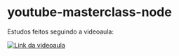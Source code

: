 # youtube-masterclass-node
Estudos feitos seguindo a videoaula:

[![Link da videoaula](https://img.youtube.com/vi/DiXbJL3iWVs/0.jpg)](https://www.youtube.com/watch?v=DiXbJL3iWVs)